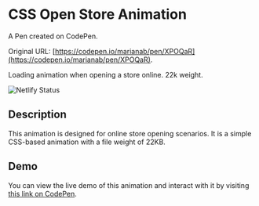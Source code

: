 # CSS Open Store Animation

A Pen created on CodePen.

Original URL: [https://codepen.io/marianab/pen/XPOQaR](https://codepen.io/marianab/pen/XPOQaR).

Loading animation when opening a store online. 22k weight.

![Netlify Status](https://api.netlify.com/api/v1/badges/a4240f22-828d-4820-a8ab-55e9d5bf9c93/deploy-status)

## Description
This animation is designed for online store opening scenarios. It is a simple CSS-based animation with a file weight of 22KB.

## Demo
You can view the live demo of this animation and interact with it by visiting [this link on CodePen](https://codepen.io/marianab/pen/XPOQaR).
